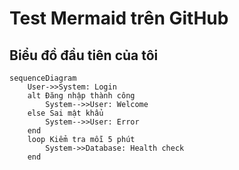  # Test Mermaid trên GitHub 
## Biểu đồ đầu tiên của tôi 
```mermaid 
sequenceDiagram 
    User->>System: Login 
    alt Đăng nhập thành công 
        System-->>User: Welcome 
    else Sai mật khẩu 
        System-->>User: Error 
    end 
    loop Kiểm tra mỗi 5 phút 
        System->>Database: Health check 
    end
```
